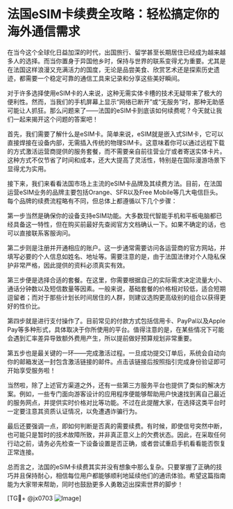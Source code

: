 # 法国eSIM卡续费全攻略：轻松搞定你的海外通信需求

在当今这个全球化日益加深的时代，出国旅行、留学甚至长期居住已经成为越来越多人的选择。而当你置身于异国他乡时，保持与世界的联系变得尤为重要。尤其是在法国这样浪漫又充满活力的国度，无论是品尝美食、欣赏艺术还是探索历史遗迹，都需要一个稳定可靠的通信工具来记录和分享这些美好瞬间。

对于许多选择使用eSIM卡的人来说，这种无需实体卡槽的技术无疑带来了极大的便利性。然而，当我们的手机屏幕上显示“网络已断开”或“无服务”时，那种无助感可能让人抓狂。那么问题来了——法国的eSIM卡到底该如何续费呢？今天就让我们一起来揭开这个问题的答案吧！

首先，我们需要了解什么是eSIM卡。简单来说，eSIM就是嵌入式SIM卡，它可以直接焊接在设备内部，无需插入传统的物理SIM卡。这意味着你可以通过远程下载的方式激活运营商提供的服务套餐，而不需要亲自前往营业厅或者寄送实体卡片。这种方式不仅节省了时间和成本，还大大提高了灵活性，特别是在国际漫游场景下显得尤为实用。

接下来，我们来看看法国市场上主流的eSIM卡品牌及其续费方法。目前，在法国运营eSIM业务的品牌主要包括Orange、SFR以及Free Mobile等几大电信巨头。每个品牌的续费流程略有不同，但总体上都遵循以下几个步骤：

第一步当然是确保你的设备支持eSIM功能。大多数现代智能手机和平板电脑都已经具备这一特性，但在购买前最好先查阅官方文档确认一下。如果不确定的话，也可以直接联系客服询问。

第二步则是注册并开通相应的账户。这一步通常需要访问各运营商的官方网站，并填写必要的个人信息如姓名、地址等。需要注意的是，由于法国法律对个人隐私保护非常严格，因此提供的资料必须真实有效。

第三步便是选择合适的套餐。在这里，你需要根据自己的实际需求决定流量大小、通话分钟数以及短信数量等因素。一般来说，基础套餐的价格相对较低，适合短期逗留者；而对于那些计划长时间居住的人群，则建议选购更高级别的组合以获得更好的性价比。

第四步就是进行支付操作了。目前常见的付款方式包括信用卡、PayPal以及Apple Pay等多种形式，具体取决于你所使用的平台。值得注意的是，在某些情况下可能会遇到汇率差异导致额外费用产生，所以提前做好预算规划非常重要。

第五步也是最关键的一环——完成激活过程。一旦成功提交订单后，系统会自动向你的邮箱发送一封包含激活链接的邮件。点击该链接后按照指引完成身份验证即可开始享受服务啦！

当然啦，除了上述官方渠道之外，还有一些第三方服务平台也提供了类似的解决方案。例如，一些专门面向游客设计的应用程序便能够帮助用户快速找到离自己最近的服务网点，并提供实时价格对比等功能。不过在此提醒大家，在选择这类平台时一定要注意其资质认证情况，以免遭遇诈骗行为。

最后还要强调一点，即如何判断是否真的需要续费。有时候，即使信号突然中断，也可能只是暂时的技术故障所致，并非真正意义上的欠费状态。因此，在采取任何行动之前，请务必先检查一下设备设置是否正确，或者尝试重启手机看看能否恢复正常连接。

总而言之，法国的eSIM卡续费其实并没有想象中那么复杂。只要掌握了正确的技巧并且保持耐心，相信每位用户都能够顺利地延续他们的通讯体验。希望这篇指南能为大家带来帮助，同时也鼓励更多人勇敢迈出探索世界的脚步！

[TG💪+ @jx0703 ![Image](https://github.com/user-attachments/assets/dbca1d08-cadb-493c-b0ec-ad6f7a83f270)]